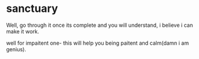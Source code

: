 # sanctuary
Well, go through it once its complete and you will understand, i believe i can make it work.

well for impaitent one- this will help you being paitent and calm(damn i am genius).
